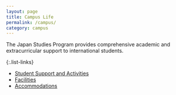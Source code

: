 ```yaml
---
layout: page
title: Campus Life
permalink: /campus/
category: campus
---
```


The Japan Studies Program provides comprehensive academic and extracurricular support to international students.

{:.list-links}
*   [Student Support and Activities](http://www.aoyama.ac.jp/outline/information/battel/undergraduate_tuition_first.html)
*   [Facilities](http://www.aoyama.ac.jp/life/health/dormitory/dormitory_sagamihara.html)
*   [Accommodations](http://www.aoyama.ac.jp/life/expenses/scholarship_prospective/)


